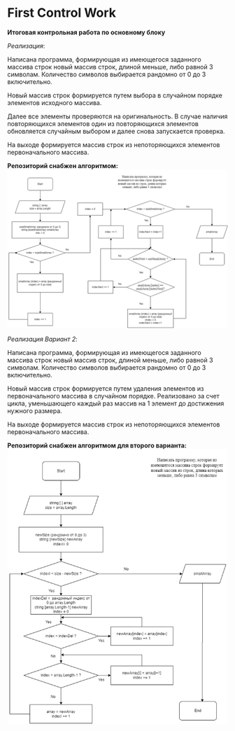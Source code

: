 # First Control Work
__Итоговая контрольная работа по основному блоку__

_Реализация_:

Написана программа, формирующая из имеющегося заданного массива строк новый массив строк, длиной меньше, либо равной 3 символам.
Количество символов выбирается рандомно от 0 до 3 включительно.

Новый массив строк формируется путем выбора в случайном порядке элементов исходного массива.
 
Далее все элементы проверяются на оригинальность. В случае наличия повторяющихся элементов один из повторяющихся элементов обновляется случайным выбором и далее снова запускается проверка.


На выходе формируется массив строк из непоторяющихся элементов 
первоначального массива.

__Репозиторий снабжен алгоритмом:__
![Скрин](/Algorithm.png)

_Реализация Вариант 2_:

Написана программа, формирующая из имеющегося заданного массива строк новый массив строк, длиной меньше, либо равной 3 символам.
Количество символов выбирается рандомно от 0 до 3 включительно.

Новый массив строк формируется путем удаления элементов из первоначального массива в случайном порядке.
Реализовано за счет цикла, уменьшающего каждый раз массив на 1 элемент до достижения нужного размера.
 
На выходе формируется массив строк из непоторяющихся элементов 
первоначального массива.

__Репозиторий снабжен алгоритмом для второго варианта:__
![Скрин](/AlgorithmVar2.png)
